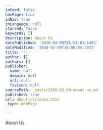 ```yaml
---
inFeed: false
hasPage: true
inNav: true
inLanguage: null
starred: false
keywords: []
description: About Us
datePublished: '2016-03-09T16:51:01.540Z'
dateModified: '2016-03-09T16:50:54.207Z'
title: ''
author: []
authors: []
publisher:
  name: null
  domain: null
  url: null
  favicon: null
sourcePath: _posts/2016-03-09-about-us.md
published: true
url: about-us/index.html
_type: WebPage

---
```

About Us